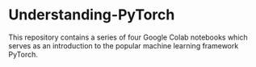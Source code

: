 # Understanding-PyTorch
This repository contains a series of four Google Colab notebooks which serves as an introduction to the popular machine learning framework PyTorch.
